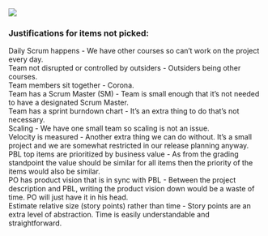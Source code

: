 <img src="https://bitbucket.org/rajabdearly/parking-project/src/master/images/Scrum_Checklist.png">

### Justifications for items not picked:
Daily Scrum happens - We have other courses so can’t work on the project every day.<br>
Team not disrupted or controlled by outsiders - Outsiders being other courses.<br>
Team members sit together - Corona.<br>
Team has a Scrum Master (SM) - Team is small enough that it’s not needed to have a designated Scrum Master.<br>
Team has a sprint burndown chart - It’s an extra thing to do that’s not necessary.<br>
Scaling - We have one small team so scaling is not an issue.<br>
Velocity is measured - Another extra thing we can do without. It’s a small project and we are somewhat restricted  in our release planning anyway.<br>
PBL top items are prioritized by business value - As from the grading standpoint the value should be similar for all items then the priority of the items would also be similar.<br>
PO has product vision that is in sync with PBL - Between the project description and PBL, writing the product vision down would be a waste of time. PO will just have it in his head.<br>
Estimate relative size (story points) rather than time - Story points are an extra level of abstraction. Time is easily understandable and straightforward. <br>



